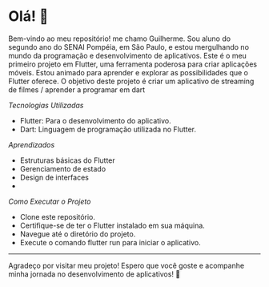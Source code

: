 
# Olá! 👋

Bem-vindo ao meu repositório! me chamo Guilherme. Sou aluno do segundo ano do SENAI Pompéia, em São Paulo, e estou mergulhando no mundo da programação e desenvolvimento de aplicativos.
Este é o meu primeiro projeto em Flutter, uma ferramenta poderosa para criar aplicações móveis. Estou animado para aprender e explorar as possibilidades que o Flutter oferece. O objetivo deste projeto é criar um aplicativo de streaming de filmes / aprender a programar em dart

*Tecnologias Utilizadas*
- Flutter: Para o desenvolvimento do aplicativo.
- Dart: Linguagem de programação utilizada no Flutter.
  
*Aprendizados*
- Estruturas básicas do Flutter
- Gerenciamento de estado
- Design de interfaces
- 
*Como Executar o Projeto*
- Clone este repositório.
- Certifique-se de ter o Flutter instalado em sua máquina.
- Navegue até o diretório do projeto.
- Execute o comando flutter run para iniciar o aplicativo.
  
---

Agradeço por visitar meu projeto! Espero que você goste e acompanhe minha jornada no desenvolvimento de aplicativos! 🚀

